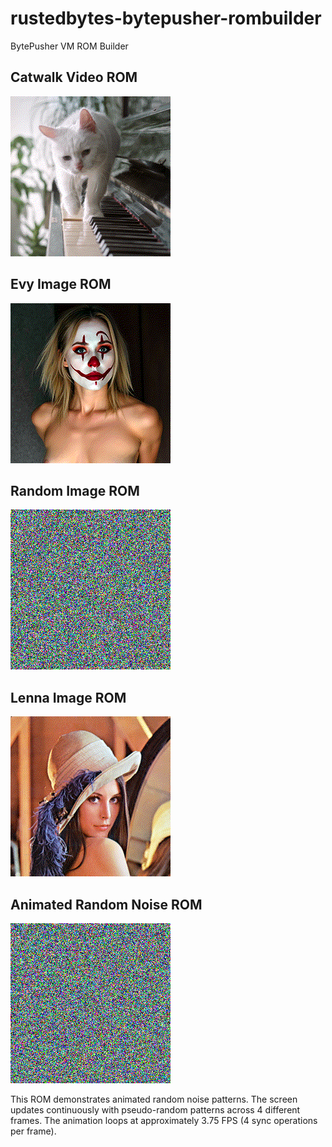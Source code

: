 # rustedbytes-bytepusher-rombuilder

BytePusher VM ROM Builder

## Catwalk Video ROM
[![Catwalk](screenshot_0001.png)](roms/Catwalk.BytePusher)

## Evy Image ROM
[![Catwalk](screenshot_0002.png)](roms/Random.EvyPusher)

## Random Image ROM
[![Random](screenshot_0003.png)](roms/Random.BytePusher)

## Lenna Image ROM
[![Random](screenshot_0004.png)](roms/Lenna.BytePusher)

## Animated Random Noise ROM
[![Animated Noise](screenshot_0005.png)](roms/AnimatedNoise.BytePusher)

This ROM demonstrates animated random noise patterns. The screen updates continuously with pseudo-random patterns across 4 different frames. The animation loops at approximately 3.75 FPS (4 sync operations per frame).

